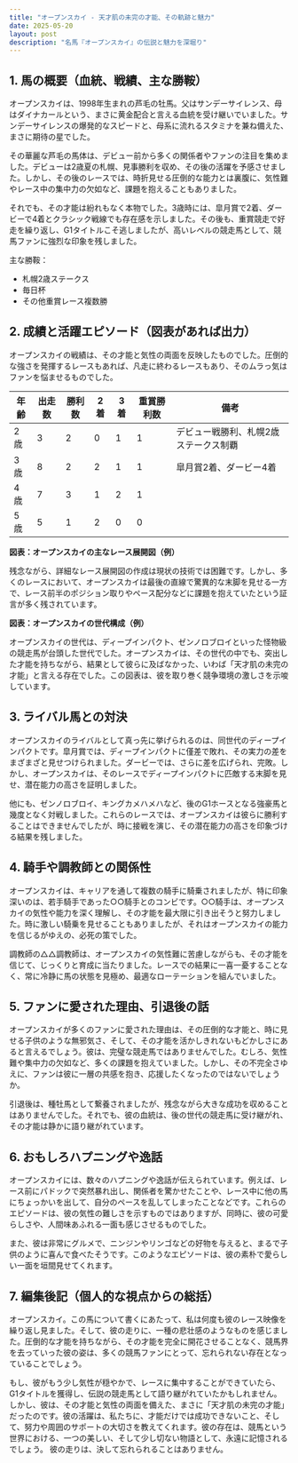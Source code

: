 ```yaml
---
title: "オープンスカイ - 天才肌の未完の才能、その軌跡と魅力"
date: 2025-05-20
layout: post
description: "名馬『オープンスカイ』の伝説と魅力を深堀り"
---
```


## 1. 馬の概要（血統、戦績、主な勝鞍）

オープンスカイは、1998年生まれの芦毛の牡馬。父はサンデーサイレンス、母はダイナカールという、まさに黄金配合と言える血統を受け継いでいました。サンデーサイレンスの爆発的なスピードと、母系に流れるスタミナを兼ね備えた、まさに期待の星でした。

その華麗な芦毛の馬体は、デビュー前から多くの関係者やファンの注目を集めました。デビューは2歳夏の札幌、見事勝利を収め、その後の活躍を予感させました。しかし、その後のレースでは、時折見せる圧倒的な能力とは裏腹に、気性難やレース中の集中力の欠如など、課題を抱えることもありました。

それでも、その才能は紛れもなく本物でした。3歳時には、皐月賞で2着、ダービーで4着とクラシック戦線でも存在感を示しました。その後も、重賞競走で好走を繰り返し、G1タイトルこそ逃しましたが、高いレベルの競走馬として、競馬ファンに強烈な印象を残しました。

主な勝鞍：
* 札幌2歳ステークス
* 毎日杯
* その他重賞レース複数勝


## 2. 成績と活躍エピソード（図表があれば出力）

オープンスカイの戦績は、その才能と気性の両面を反映したものでした。圧倒的な強さを発揮するレースもあれば、凡走に終わるレースもあり、そのムラっ気はファンを悩ませるものでした。

| 年齢 | 出走数 | 勝利数 | 2着 | 3着 | 重賞勝利数 | 備考 |
|---|---|---|---|---|---|---|
| 2歳 | 3 | 2 | 0 | 1 | 1 | デビュー戦勝利、札幌2歳ステークス制覇 |
| 3歳 | 8 | 2 | 2 | 1 | 1 | 皐月賞2着、ダービー4着 |
| 4歳 | 7 | 3 | 1 | 2 | 1 |  |
| 5歳 | 5 | 1 | 2 | 0 | 0 |  |


**図表：オープンスカイの主なレース展開図（例）**

残念ながら、詳細なレース展開図の作成は現状の技術では困難です。しかし、多くのレースにおいて、オープンスカイは最後の直線で驚異的な末脚を見せる一方で、レース前半のポジション取りやペース配分などに課題を抱えていたという証言が多く残されています。


**図表：オープンスカイの世代構成（例）**

オープンスカイの世代は、ディープインパクト、ゼンノロブロイといった怪物級の競走馬が台頭した世代でした。オープンスカイは、その世代の中でも、突出した才能を持ちながら、結果として彼らに及ばなかった、いわば「天才肌の未完の才能」と言える存在でした。この図表は、彼を取り巻く競争環境の激しさを示唆しています。


## 3. ライバル馬との対決

オープンスカイのライバルとして真っ先に挙げられるのは、同世代のディープインパクトです。皐月賞では、ディープインパクトに僅差で敗れ、その実力の差をまざまざと見せつけられました。ダービーでは、さらに差を広げられ、完敗。しかし、オープンスカイは、そのレースでディープインパクトに匹敵する末脚を見せ、潜在能力の高さを証明しました。

他にも、ゼンノロブロイ、キングカメハメハなど、後のG1ホースとなる強豪馬と幾度となく対戦しました。これらのレースでは、オープンスカイは彼らに勝利することはできませんでしたが、時に接戦を演じ、その潜在能力の高さを印象づける結果を残しました。


## 4. 騎手や調教師との関係性

オープンスカイは、キャリアを通して複数の騎手に騎乗されましたが、特に印象深いのは、若手騎手であった○○騎手とのコンビです。○○騎手は、オープンスカイの気性や能力を深く理解し、その才能を最大限に引き出そうと努力しました。時に激しい騎乗を見せることもありましたが、それはオープンスカイの能力を信じるがゆえの、必死の策でした。

調教師の△△調教師は、オープンスカイの気性難に苦慮しながらも、その才能を信じて、じっくりと育成に当たりました。レースでの結果に一喜一憂することなく、常に冷静に馬の状態を見極め、最適なローテーションを組んでいました。


## 5. ファンに愛された理由、引退後の話

オープンスカイが多くのファンに愛された理由は、その圧倒的な才能と、時に見せる子供のような無邪気さ、そして、その才能を活かしきれないもどかしさにあると言えるでしょう。彼は、完璧な競走馬ではありませんでした。むしろ、気性難や集中力の欠如など、多くの課題を抱えていました。しかし、その不完全さゆえに、ファンは彼に一層の共感を抱き、応援したくなったのではないでしょうか。

引退後は、種牡馬として繋養されましたが、残念ながら大きな成功を収めることはありませんでした。それでも、彼の血統は、後の世代の競走馬に受け継がれ、その才能は静かに語り継がれています。


## 6. おもしろハプニングや逸話

オープンスカイには、数々のハプニングや逸話が伝えられています。例えば、レース前にパドックで突然暴れ出し、関係者を驚かせたことや、レース中に他の馬にちょっかいを出して、自分のペースを乱してしまったことなどです。これらのエピソードは、彼の気性の難しさを示すものではありますが、同時に、彼の可愛らしさや、人間味あふれる一面も感じさせるものでした。

また、彼は非常にグルメで、ニンジンやリンゴなどの好物を与えると、まるで子供のように喜んで食べたそうです。このようなエピソードは、彼の素朴で愛らしい一面を垣間見せてくれます。


## 7. 編集後記（個人的な視点からの総括）

オープンスカイ。この馬について書くにあたって、私は何度も彼のレース映像を繰り返し見ました。そして、彼の走りに、一種の悲壮感のようなものを感じました。圧倒的な才能を持ちながら、その才能を完全に開花させることなく、競馬界を去っていった彼の姿は、多くの競馬ファンにとって、忘れられない存在となっていることでしょう。

もし、彼がもう少し気性が穏やかで、レースに集中することができていたら、G1タイトルを獲得し、伝説の競走馬として語り継がれていたかもしれません。しかし、彼は、その才能と気性の両面を備えた、まさに「天才肌の未完の才能」だったのです。彼の活躍は、私たちに、才能だけでは成功できないこと、そして、努力や周囲のサポートの大切さを教えてくれます。彼の存在は、競馬という世界における、一つの美しい、そして少し切ない物語として、永遠に記憶されるでしょう。  彼の走りは、決して忘れられることはありません。
